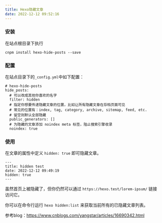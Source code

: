 ```yaml
---
title: Hexo隐藏文章
date: 2022-12-12 09:52:16
---
```


### 安装

在站点根目录下执行

```shell
cnpm install hexo-hide-posts --save
```

### 配置

在站点目录下的`_config.yml`中如下配置：

```shell
# hexo-hide-posts
hide_posts:
  # 可以改成其他你喜欢的名字
  filter: hidden
  # 指定你想要传递隐藏文章的位置，比如让所有隐藏文章在存档页面可见
  # 常见的位置有：index, tag, category, archive, sitemap, feed, etc.
  # 留空则默认全部隐藏
  public_generators: []
  # 为隐藏的文章添加 noindex meta 标签，阻止搜索引擎收录
  noindex: true

```

### 使用

在文章的属性中定义 `hidden: true` 即可隐藏文章。

```
---
title: hidden test
date: 2022-12-12 09:49:19
hidden: true
---
```

虽然首页上被隐藏了，但你仍然可以通过 `https://hexo.test/lorem-ipsum/` 链接访问它。

你可以在命令行运行 `hexo hidden:list` 来获取当前所有的已隐藏文章列表。



参考blog：https://www.cnblogs.com/yangstar/articles/16690342.html

